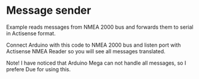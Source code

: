 # Message sender
Example reads messages from NMEA 2000 bus and forwards them to serial in Actisense format.

Connect Arduino with this code to NMEA 2000 bus and listen port with Actisense NMEA Reader
so you will see all messages translated.

Note! I have noticed that Arduino Mega can not handle all messages, so I prefere Due for
using this.
